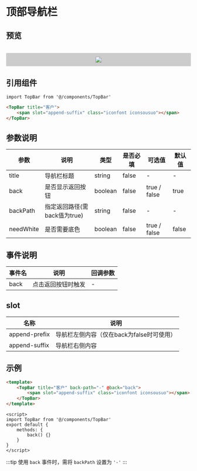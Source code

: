 # 顶部导航栏

## 预览
<br>
<div align=center style="background-color:#ccc;padding: 10px 0;">
    <img src="@img/zujian/topbar.png">
</div>

## 引用组件

```JS
import TopBar from '@/components/TopBar'
```
```HTML
<TopBar title="客户">
    <span slot="append-suffix" class="iconfont iconsousuo"></span>
</TopBar>
```

## 参数说明

参数|说明|类型|是否必填|可选值|默认值
-|-|-|-|-|-
title|导航栏标题|string|false|-|-
back|是否显示返回按钮|boolean|false|true / false|true
backPath|指定返回路径(需back值为true)|string|false|-|-
needWhite|是否需要底色|boolean|false|true / false|false

## 事件说明

事件名|说明|回调参数
-|-|-
back|点击返回按钮时触发|-

## slot
名称|说明
-|-
append-prefix|导航栏左侧内容（仅在back为false时可使用）
append-suffix|导航栏右侧内容
## 示例
```HTML
<template>
    <TopBar title="客户" back-path="-" @back="back">
        <span slot="append-suffix" class="iconfont iconsousuo"></span>
    </TopBar>
</template>
```
```JS
<script>
import TopBar from '@/components/TopBar'
export default {
    methods: {
        back() {}
    }
}
</script>
```

:::tip
使用 `back` 事件时，需将 `backPath` 设置为 `'-'`
:::
